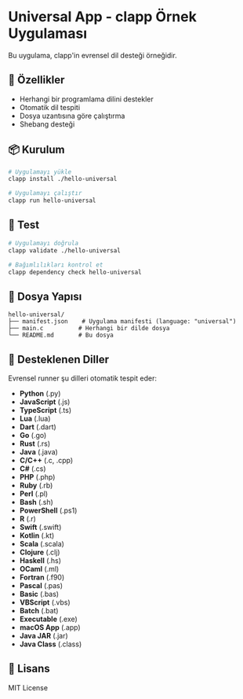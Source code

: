 # Universal App - clapp Örnek Uygulaması

Bu uygulama, clapp'in evrensel dil desteği örneğidir.

## 🚀 Özellikler

- Herhangi bir programlama dilini destekler
- Otomatik dil tespiti
- Dosya uzantısına göre çalıştırma
- Shebang desteği

## 📦 Kurulum

```bash
# Uygulamayı yükle
clapp install ./hello-universal

# Uygulamayı çalıştır
clapp run hello-universal
```

## 🧪 Test

```bash
# Uygulamayı doğrula
clapp validate ./hello-universal

# Bağımlılıkları kontrol et
clapp dependency check hello-universal
```

## 📁 Dosya Yapısı

```
hello-universal/
├── manifest.json    # Uygulama manifesti (language: "universal")
├── main.c          # Herhangi bir dilde dosya
└── README.md       # Bu dosya
```

## 🔧 Desteklenen Diller

Evrensel runner şu dilleri otomatik tespit eder:

- **Python** (.py)
- **JavaScript** (.js)
- **TypeScript** (.ts)
- **Lua** (.lua)
- **Dart** (.dart)
- **Go** (.go)
- **Rust** (.rs)
- **Java** (.java)
- **C/C++** (.c, .cpp)
- **C#** (.cs)
- **PHP** (.php)
- **Ruby** (.rb)
- **Perl** (.pl)
- **Bash** (.sh)
- **PowerShell** (.ps1)
- **R** (.r)
- **Swift** (.swift)
- **Kotlin** (.kt)
- **Scala** (.scala)
- **Clojure** (.clj)
- **Haskell** (.hs)
- **OCaml** (.ml)
- **Fortran** (.f90)
- **Pascal** (.pas)
- **Basic** (.bas)
- **VBScript** (.vbs)
- **Batch** (.bat)
- **Executable** (.exe)
- **macOS App** (.app)
- **Java JAR** (.jar)
- **Java Class** (.class)

## 📝 Lisans

MIT License 